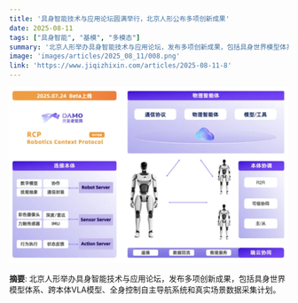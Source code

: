 ```yaml
---
title: '具身智能技术与应用论坛圆满举行，北京人形公布多项创新成果'
date: 2025-08-11
tags: ["具身智能", "基模", "多模态"]
summary: '北京人形举办具身智能技术与应用论坛，发布多项创新成果，包括具身世界模型体系、跨本体VLA模型、全身控制自主导航系统和真实场景数据采集计划。'
image: 'images/articles/2025_08_11/008.png'
link: 'https://www.jiqizhixin.com/articles/2025-08-11-8'
---
```

![具身智能技术与应用论坛圆满举行，北京人形公布多项创新成果](images/articles/2025_08_11/008.png)

**摘要**: 北京人形举办具身智能技术与应用论坛，发布多项创新成果，包括具身世界模型体系、跨本体VLA模型、全身控制自主导航系统和真实场景数据采集计划。
